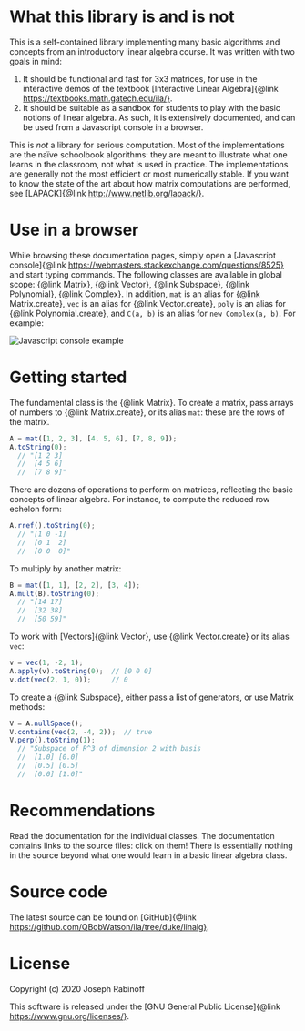 
# What this library is and is not

This is a self-contained library implementing many basic algorithms and concepts from an introductory linear algebra course.  It was written with two goals in mind:

  1. It should be functional and fast for 3x3 matrices, for use in the interactive demos of the textbook [Interactive Linear Algebra]{@link https://textbooks.math.gatech.edu/ila/}.
  2. It should be suitable as a sandbox for students to play with the basic notions of linear algebra.  As such, it is extensively documented, and can be used from a Javascript console in a browser.

This is *not* a library for serious computation.  Most of the implementations are the naïve schoolbook algorithms: they are meant to illustrate what one learns in the classroom, not what is used in practice.  The implementations are generally not the most efficient or most numerically stable.  If you want to know the state of the art about how matrix computations are performed, see [LAPACK]{@link http://www.netlib.org/lapack/}.

# Use in a browser

While browsing these documentation pages, simply open a [Javascript console]{@link https://webmasters.stackexchange.com/questions/8525} and start typing commands.  The following classes are available in global scope: {@link Matrix}, {@link Vector}, {@link Subspace}, {@link Polynomial}, {@link Complex}. In addition, `mat` is an alias for {@link Matrix.create}, `vec` is an alias for {@link Vector.create}, `poly` is an alias for {@link Polynomial.create}, and `C(a, b)` is an alias for `new Complex(a, b)`.  For example:

![Javascript console example](../static/console.png)

# Getting started

The fundamental class is the {@link Matrix}.  To create a matrix, pass arrays of numbers to {@link Matrix.create}, or its alias `mat`: these are the rows of the matrix.

```javascript
A = mat([1, 2, 3], [4, 5, 6], [7, 8, 9]);
A.toString(0);
  // "[1 2 3]
  //  [4 5 6]
  //  [7 8 9]"
```

There are dozens of operations to perform on matrices, reflecting the basic concepts of linear algebra.  For instance, to compute the reduced row echelon form:

```javascript
A.rref().toString(0);
  // "[1 0 -1]
  //  [0 1  2]
  //  [0 0  0]"
```

To multiply by another matrix:

```javascript
B = mat([1, 1], [2, 2], [3, 4]);
A.mult(B).toString(0);
  // "[14 17]
  //  [32 38]
  //  [50 59]"
```

To work with [Vectors]{@link Vector}, use {@link Vector.create} or its alias `vec`:

```javascript
v = vec(1, -2, 1);
A.apply(v).toString(0);  // [0 0 0]
v.dot(vec(2, 1, 0));     // 0
```

To create a {@link Subspace}, either pass a list of generators, or use Matrix methods:

```javascript
V = A.nullSpace();
V.contains(vec(2, -4, 2));  // true
V.perp().toString(1);
  // "Subspace of R^3 of dimension 2 with basis
  //  [1.0] [0.0]
  //  [0.5] [0.5]
  //  [0.0] [1.0]"
```

# Recommendations

Read the documentation for the individual classes.  The documentation contains links to the source files: click on them!  There is essentially nothing in the source beyond what one would learn in a basic linear algebra class.

# Source code

The latest source can be found on [GitHub]{@link https://github.com/QBobWatson/ila/tree/duke/linalg}.

# License

Copyright (c) 2020 Joseph Rabinoff

This software is released under the [GNU General Public License]{@link https://www.gnu.org/licenses/}.
